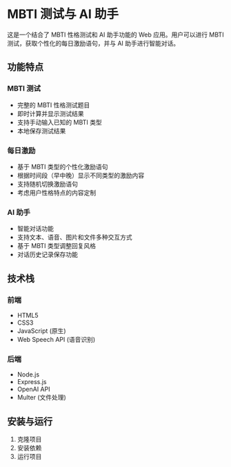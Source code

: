# MBTI 测试与 AI 助手

这是一个结合了 MBTI 性格测试和 AI 助手功能的 Web 应用。用户可以进行 MBTI 测试，获取个性化的每日激励语句，并与 AI 助手进行智能对话。

## 功能特点

### MBTI 测试
- 完整的 MBTI 性格测试题目
- 即时计算并显示测试结果
- 支持手动输入已知的 MBTI 类型
- 本地保存测试结果

### 每日激励
- 基于 MBTI 类型的个性化激励语句
- 根据时间段（早中晚）显示不同类型的激励内容
- 支持随机切换激励语句
- 考虑用户性格特点的内容定制

### AI 助手
- 智能对话功能
- 支持文本、语音、图片和文件多种交互方式
- 基于 MBTI 类型调整回复风格
- 对话历史记录保存功能

## 技术栈

### 前端
- HTML5
- CSS3
- JavaScript (原生)
- Web Speech API (语音识别)

### 后端
- Node.js
- Express.js
- OpenAI API
- Multer (文件处理)

## 安装与运行

1. 克隆项目
2. 安装依赖
3. 运行项目
        
